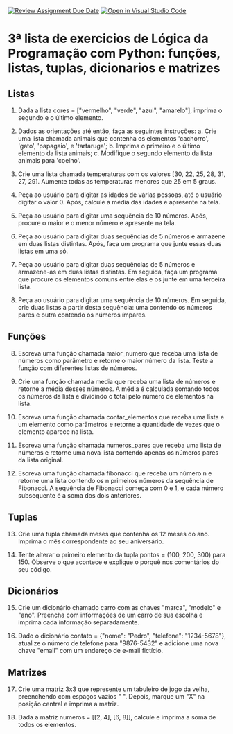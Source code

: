 [![Review Assignment Due Date](https://classroom.github.com/assets/deadline-readme-button-22041afd0340ce965d47ae6ef1cefeee28c7c493a6346c4f15d667ab976d596c.svg)](https://classroom.github.com/a/YIh0qM23)
[![Open in Visual Studio Code](https://classroom.github.com/assets/open-in-vscode-2e0aaae1b6195c2367325f4f02e2d04e9abb55f0b24a779b69b11b9e10269abc.svg)](https://classroom.github.com/online_ide?assignment_repo_id=16669659&assignment_repo_type=AssignmentRepo)
# 3ª lista de exercicios de Lógica da Programação com Python: funções, listas, tuplas, dicionarios e matrizes

## Listas

1. Dada a lista cores = ["vermelho", "verde", "azul", "amarelo"], imprima o segundo e o último elemento.

2. Dados as orientações até então, faça as seguintes instruções:
	a. Crie uma lista chamada animais que contenha os elementos 'cachorro', 'gato', 'papagaio', e 'tartaruga';
	b. Imprima o primeiro e o último elemento da lista animais;
	c. Modifique o segundo elemento da lista animais para 'coelho'.

3. Crie uma lista chamada temperaturas com os valores [30, 22, 25, 28, 31, 27, 29]. Aumente todas as temperaturas menores que 25 em 5 graus.

4. Peça ao usuário para digitar as idades de várias pessoas, até o usuário digitar o valor 0. Após, calcule a média das idades e apresente na tela.

5. Peça ao usuário para digitar uma sequência de 10 números. Após, procure o maior e o menor número e apresente na tela.

6. Peça ao usuário para digitar duas sequências de 5 números e armazene em duas listas distintas. Após, faça um programa que junte essas duas listas em uma só.

7. Peça ao usuário para digitar duas sequências de 5 números e armazene-as em duas listas distintas. Em seguida, faça um programa que procure os elementos comuns entre elas e os junte em uma terceira lista.

8. Peça ao usuário para digitar uma sequência de 10 números. Em seguida, crie duas listas a partir desta sequência: uma contendo os números pares e outra contendo os números ímpares.

## Funções

8. Escreva uma função chamada maior_numero que receba uma lista de números como parâmetro e retorne o maior número da lista. Teste a função com diferentes listas de números.

9. Crie uma função chamada media que receba uma lista de números e retorne a média desses números. A média é calculada somando todos os números da lista e dividindo o total pelo número de elementos na lista.

10. Escreva uma função chamada contar_elementos que receba uma lista e um elemento como parâmetros e retorne a quantidade de vezes que o elemento aparece na lista.

11. Escreva uma função chamada numeros_pares que receba uma lista de números e retorne uma nova lista contendo apenas os números pares da lista original.

12. Escreva uma função chamada fibonacci que receba um número n e retorne uma lista contendo os n primeiros números da sequência de Fibonacci. A sequência de Fibonacci começa com 0 e 1, e cada número subsequente é a soma dos dois anteriores.

## Tuplas

13. Crie uma tupla chamada meses que contenha os 12 meses do ano. Imprima o mês correspondente ao seu aniversário.

14. Tente alterar o primeiro elemento da tupla pontos = (100, 200, 300) para 150. Observe o que acontece e explique o porquê nos comentários do seu código.

## Dicionários

15. Crie um dicionário chamado carro com as chaves "marca", "modelo" e "ano". Preencha com informações de um carro de sua escolha e imprima cada informação separadamente.

16. Dado o dicionário contato = {"nome": "Pedro", "telefone": "1234-5678"}, atualize o número de telefone para "9876-5432" e adicione uma nova chave "email" com um endereço de e-mail fictício.

## Matrizes

17. Crie uma matriz 3x3 que represente um tabuleiro de jogo da velha, preenchendo com espaços vazios " ". Depois, marque um "X" na posição central e imprima a matriz.
    
19. Dada a matriz numeros = [[2, 4], [6, 8]], calcule e imprima a soma de todos os elementos.
